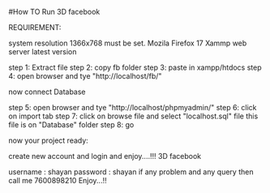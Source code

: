 #How TO Run 3D facebook 


REQUIREMENT:

system resolution 1366x768 must be set.
Mozila Firefox 17 
Xammp web server latest version


step 1: Extract file 
step 2: copy fb folder
step 3: paste in xampp/htdocs
step 4: open browser  and tye "http://localhost/fb/"

now connect Database

step 5: open browser and tye "http://localhost/phpmyadmin/"
step 6: click on import tab
step 7: click on browse file and select "localhost.sql" file this file is on "Database" folder
step 8: go 

now your project ready:

create new account and login and enjoy....!!! 3D facebook 

username : shayan
password : shayan
if any problem and any query then call me 7600898210
Enjoy...!!



 